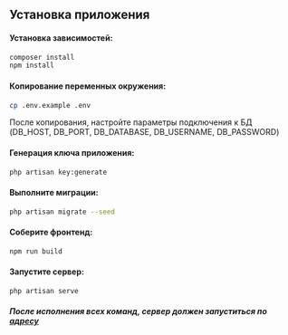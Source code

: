 ## Установка приложения

#### Установка зависимостей:
```sh
composer install
npm install
```

#### Копирование переменных окружения:
```sh
cp .env.example .env
```
После копирования, настройте параметры подключения к БД
(DB_HOST, DB_PORT, DB_DATABASE, DB_USERNAME, DB_PASSWORD)

#### Генерация ключа приложения:
```sh
php artisan key:generate
```

#### Выполните миграции:
```sh
php artisan migrate --seed
```

#### Соберите фронтенд:
```sh
npm run build
```
#### Запустите сервер:
```sh
php artisan serve
```
##### После исполнения всех команд, сервер должен запуститься по [адресу](http:/127.0.0.1:8000)